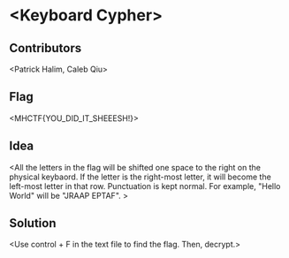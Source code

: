 # \<Keyboard Cypher\>  
## Contributors

\<Patrick Halim, Caleb Qiu\>

## Flag

\<MHCTF{YOU_DID_IT_SHEEESH!}\>

## Idea

\<All the letters in the flag will be shifted one space to the right on the physical keybaord. If the letter is the right-most letter, it will become the left-most letter in that row. Punctuation is kept normal. For example, "Hello World" will be "JRAAP EPTAF". \>

## Solution

\<Use control + F in the text file to find the flag. Then, decrypt.\>

